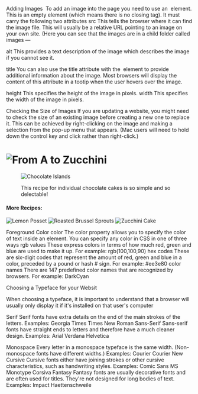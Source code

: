 Adding Images
<img>
To add an image into the page 
you need to use an <img>
element. This is an empty 
element (which means there is 
no closing tag). It must carry the 
following two attributes
src
This tells the browser where 
it can find the image file. This 
will usually be a relative URL 
pointing to an image on your 
own site. (Here you can see that 
the images are in a child folder 
called images —

alt
This provides a text description 
of the image which describes the 
image if you cannot see it.


title
You can also use the title
attribute with the <img> element 
to provide additional information 
about the image. Most browsers 
will display the content of this 
attribute in a tootip when the 
user hovers over the image.

height
This specifies the height of the 
image in pixels.
width
This specifies the width of the 
image in pixels.

Checking the Size of Images
If you are updating a website, you might need to check the size of an 
existing image before creating a new one to replace it. This can be 
achieved by right-clicking on the image and making a selection from 
the pop-up menu that appears. (Mac users will need to hold down the 
control key and click rather than right-click.)

<html>
<head>
 <title>Images</title>
</head>
<body>
 <h1>
 <img src="images/logo.gif"
 alt="From A to Zucchini" />
 </h1>
 <figure>
 <img src="images/chocolate-islands.jpg" 
 alt="Chocolate Islands"
 title="Chocolate Islands Individual Cakes" />
 <p>
 <figcaption>
 This recipe for individual chocolate 
 cakes is so simple and so delectable!
 </figcaption>
 </p>
 </figure>
 <h4>More Recipes:</h4>
 <p>
 <img src="images/lemon-posset.jpg" 
 alt="Lemon Posset" 
 title="Lemon Posset Dessert" />
 <img src="images/roasted-brussel-sprouts.jpg" 
 alt="Roasted Brussel Sprouts" 
 title="Roasted Brussel Sprouts Side Dish" />
 <img src="images/zucchini-cake.jpg" 
 alt="Zucchini Cake" 
 title="Zucchini Cake No Frosting" />
 </p>
</body>
</html>

Foreground Color
color
The color property allows you 
to specify the color of text inside 
an element. You can specify any 
color in CSS in one of three ways
rgb values
These express colors in terms 
of how much red, green and 
blue are used to make it up. For 
example: rgb(100,100,90)
 hex codes
These are six-digit codes that 
represent the amount of red, 
green and blue in a color, 
preceded by a pound or hash # 
sign. For example: #ee3e80
color names
There are 147 predefined color 
names that are recognized 
by browsers. For example: 
DarkCyan

Choosing a Typeface 
for your Websit

When choosing 
a typeface, it 
is important to 
understand that a 
browser will usually 
only display it if it's 
installed on that 
user's computer


Serif
Serif fonts have extra details on 
the end of the main strokes of 
the letters.
Examples:
Georgia
Times
Times New Roman
Sans-Serif
Sans-serif fonts have straight 
ends to letters and therefore 
have a much cleaner design.
Examples:
Arial
Verdana
Helvetica


Monospace
Every letter in a monospace 
typeface is the same width. 
(Non-monospace fonts have 
different widths.)
Examples:
Courier
Courier New
Cursive
Cursive fonts either have 
joining strokes or other cursive 
characteristics, such as 
handwriting styles.
Examples:
Comic Sans MS
Monotype Corsiva
Fantasy
Fantasy fonts are usually 
decorative fonts and are often 
used for titles. They're not 
designed for long bodies of text.
Examples:
Impact
Haettenschweile
